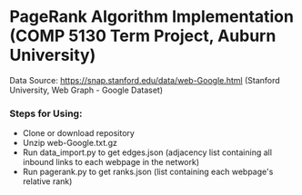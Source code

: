 # PageRank Algorithm Implementation (COMP 5130 Term Project, Auburn University)
Data Source: https://snap.stanford.edu/data/web-Google.html (Stanford University, Web Graph - Google Dataset)
### Steps for Using:
- Clone or download repository
- Unzip web-Google.txt.gz
- Run data_import.py to get edges.json (adjacency list containing all inbound links to each webpage in the network)
- Run pagerank.py to get ranks.json (list containing each webpage's relative rank)
